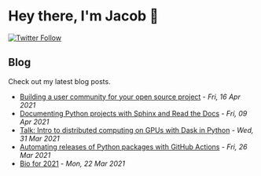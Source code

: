 # Hey there, I'm Jacob 👋
[![Twitter Follow](https://img.shields.io/twitter/follow/_jacobtomlinson?style=social)](https://twitter.com/_jacobtomlinson)

## Blog

Check out my latest blog posts.

- [Building a user community for your open source project](https://jacobtomlinson.dev/posts/2021/building-a-user-community-for-your-open-source-project/) - *Fri, 16 Apr 2021*
- [Documenting Python projects with Sphinx and Read the Docs](https://jacobtomlinson.dev/posts/2021/documenting-python-projects-with-sphinx-and-read-the-docs/) - *Fri, 09 Apr 2021*
- [Talk: Intro to distributed computing on GPUs with Dask in Python](https://jacobtomlinson.dev/posts/2021/talk-intro-to-distributed-computing-on-gpus-with-dask-in-python/) - *Wed, 31 Mar 2021*
- [Automating releases of Python packages with GitHub Actions](https://jacobtomlinson.dev/posts/2021/automating-releases-of-python-packages-with-github-actions/) - *Fri, 26 Mar 2021*
- [Bio for 2021](https://jacobtomlinson.dev/posts/2021/bio-for-2021/) - *Mon, 22 Mar 2021*

